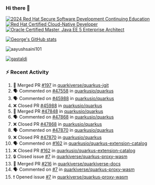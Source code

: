 ### Hi there 👋

<!--START_SECTION:badges-->
[![2024 Red Hat Secure Software Development Continuing Education](https://images.credly.com/size/110x110/images/36a76b78-c5bf-45cf-ac2c-48c3825260c7/blob)](http://www.credly.com/badges/c86e9a17-d2c3-4554-b890-7d0521710eb6 "2024 Red Hat Secure Software Development Continuing Education")
[![Red Hat Certified Cloud-Native Developer](https://images.credly.com/size/110x110/images/12ef4e4e-3d8d-4caf-9ab1-858c5bcb9619/image.png)](http://www.credly.com/badges/b6402e31-0894-48e6-b488-e2e551dcc809 "Red Hat Certified Cloud-Native Developer")
[![Oracle Certified Master, Java EE 5 Enterprise Architect](https://images.credly.com/size/110x110/images/1fa3549c-674c-4779-b3d6-d7d64eac2c23/Oracle-Certification-badge_OC-Master.png)](http://www.credly.com/badges/2565574e-b81d-410e-ab7d-24666ddcbe00 "Oracle Certified Master, Java EE 5 Enterprise Architect")
<!--END_SECTION:badges-->

[![George's GitHub stats](https://github-readme-stats.vercel.app/api?username=gastaldi&show=reviews,prs_merged&hide=contribs,prs&theme=transparent&show_icons=true)](https://github.com/anuraghazra/github-readme-stats)

<p align="left"> <img src="https://komarev.com/ghpvc/?username=gastaldi&label=Profile%20views&color=0e75b6&style=for-the-badge" alt="aayushsaini101" /> </p>

<p align="left"> <a href="https://github.com/ryo-ma/github-profile-trophy"><img src="https://github-profile-trophy.vercel.app/?username=gastaldi" alt="gastaldi" /></a> </p>

### :zap: Recent Activity

<!--START_SECTION:activity-->
1. 🎉 Merged PR [#197](https://github.com/quarkiverse/quarkus-jgit/pull/197) in [quarkiverse/quarkus-jgit](https://github.com/quarkiverse/quarkus-jgit)
2. 🗣 Commented on [#47558](https://github.com/quarkusio/quarkus/pull/47558#issuecomment-2881883847) in [quarkusio/quarkus](https://github.com/quarkusio/quarkus)
3. 🗣 Commented on [#45988](https://github.com/quarkusio/quarkus/pull/45988#issuecomment-2881879046) in [quarkusio/quarkus](https://github.com/quarkusio/quarkus)
4. ❌ Closed PR [#45988](https://github.com/quarkusio/quarkus/pull/45988) in [quarkusio/quarkus](https://github.com/quarkusio/quarkus)
5. 🎉 Merged PR [#47848](https://github.com/quarkusio/quarkus/pull/47848) in [quarkusio/quarkus](https://github.com/quarkusio/quarkus)
6. 🗣 Commented on [#47868](https://github.com/quarkusio/quarkus/pull/47868#issuecomment-2881875131) in [quarkusio/quarkus](https://github.com/quarkusio/quarkus)
7. ❌ Closed PR [#47868](https://github.com/quarkusio/quarkus/pull/47868) in [quarkusio/quarkus](https://github.com/quarkusio/quarkus)
8. 🗣 Commented on [#47870](https://github.com/quarkusio/quarkus/pull/47870#issuecomment-2881866392) in [quarkusio/quarkus](https://github.com/quarkusio/quarkus)
9. ❌ Closed PR [#47870](https://github.com/quarkusio/quarkus/pull/47870) in [quarkusio/quarkus](https://github.com/quarkusio/quarkus)
10. 🗣 Commented on [#162](https://github.com/quarkusio/quarkus-extension-catalog/pull/162#issuecomment-2881271959) in [quarkusio/quarkus-extension-catalog](https://github.com/quarkusio/quarkus-extension-catalog)
11. ❌ Closed PR [#162](https://github.com/quarkusio/quarkus-extension-catalog/pull/162) in [quarkusio/quarkus-extension-catalog](https://github.com/quarkusio/quarkus-extension-catalog)
12. 🔒 Closed issue [#7](https://github.com/quarkiverse/quarkus-proxy-wasm/issues/7) in [quarkiverse/quarkus-proxy-wasm](https://github.com/quarkiverse/quarkus-proxy-wasm)
13. 🎉 Merged PR [#216](https://github.com/quarkiverse/quarkiverse-docs/pull/216) in [quarkiverse/quarkiverse-docs](https://github.com/quarkiverse/quarkiverse-docs)
14. 🗣 Commented on [#7](https://github.com/quarkiverse/quarkus-proxy-wasm/issues/7#issuecomment-2880565573) in [quarkiverse/quarkus-proxy-wasm](https://github.com/quarkiverse/quarkus-proxy-wasm)
15. ❗ Opened issue [#7](https://github.com/quarkiverse/quarkus-proxy-wasm/issues/7) in [quarkiverse/quarkus-proxy-wasm](https://github.com/quarkiverse/quarkus-proxy-wasm)
<!--END_SECTION:activity-->
